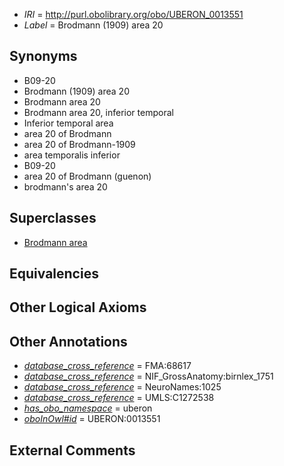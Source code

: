  * *IRI* = http://purl.obolibrary.org/obo/UBERON_0013551
 * *Label* = Brodmann (1909) area 20

## Synonyms

 * B09-20
 * Brodmann (1909) area 20
 * Brodmann area 20
 * Brodmann area 20, inferior temporal
 * Inferior temporal area
 * area 20 of Brodmann
 * area 20 of Brodmann-1909
 * area temporalis inferior
 * B09-20
 * area 20 of Brodmann (guenon)
 * brodmann's area 20

## Superclasses

 * [Brodmann area](../../UBERON/29/UBERON_0013529.md)

## Equivalencies


## Other Logical Axioms


## Other Annotations

 * *[database_cross_reference](../../ef/oboInOwl#hasDbXref.md)* = FMA:68617
 * *[database_cross_reference](../../ef/oboInOwl#hasDbXref.md)* = NIF_GrossAnatomy:birnlex_1751
 * *[database_cross_reference](../../ef/oboInOwl#hasDbXref.md)* = NeuroNames:1025
 * *[database_cross_reference](../../ef/oboInOwl#hasDbXref.md)* = UMLS:C1272538
 * *[has_obo_namespace](../../ce/oboInOwl#hasOBONamespace.md)* = uberon
 * *[oboInOwl#id](../../id/oboInOwl#id.md)* = UBERON:0013551

## External Comments

